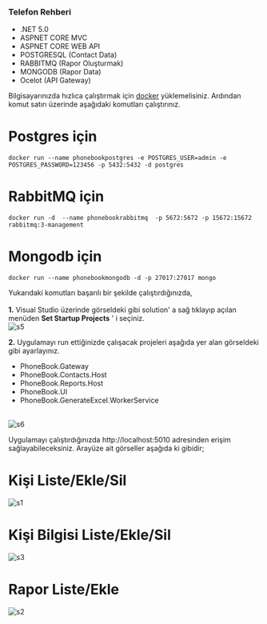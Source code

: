 ### Telefon Rehberi 

* .NET 5.0
* ASPNET CORE MVC
* ASPNET CORE WEB API
* POSTGRESQL (Contact Data)
* RABBITMQ (Rapor Oluşturmak)
* MONGODB (Rapor Data)
* Ocelot (API Gateway)


Bilgisayarınızda hızlıca çalıştırmak için [docker](https://docs.docker.com/engine/install/) yüklemelisiniz.
Ardından komut satırı üzerinde aşağıdaki komutları çalıştırınız.

# Postgres için
`docker run --name phonebookpostgres -e POSTGRES_USER=admin -e POSTGRES_PASSWORD=123456 -p 5432:5432 -d postgres`

# RabbitMQ için
`docker run -d  --name phonebookrabbitmq  -p 5672:5672 -p 15672:15672 rabbitmq:3-management`

# Mongodb için
`docker run --name phonebookmongodb -d -p 27017:27017 mongo`


Yukarıdaki komutları başarılı bir şekilde çalıştırdığınızda, <br/><br/>
**1.** Visual Studio üzerinde görseldeki gibi solution' a sağ tıklayıp açılan menüden **Set Startup Projects** ' i seçiniz.<br/>
<img src="https://i.ibb.co/vjKSBS8/s5.png" alt="s5" border="0"><br/>

**2.** Uygulamayı run ettiğinizde çalışacak projeleri aşağıda yer alan görseldeki gibi ayarlayınız.<br/>
- PhoneBook.Gateway
- PhoneBook.Contacts.Host
- PhoneBook.Reports.Host
- PhoneBook.UI
- PhoneBook.GenerateExcel.WorkerService

<br/>
<img src="https://i.ibb.co/qd6ZyPj/s6.png" alt="s6" border="0">


Uygulamayı çalıştırdığınızda http://localhost:5010 adresinden erişim sağlayabileceksiniz.
Arayüze ait görseller aşağıda ki gibidir;

# Kişi Liste/Ekle/Sil

<img src="https://i.ibb.co/vZmFK5Q/s1.png" alt="s1" border="0">


# Kişi Bilgisi Liste/Ekle/Sil

<img src="https://i.ibb.co/QNygJ8B/s3.png" alt="s3" border="0">

# Rapor Liste/Ekle

<img src="https://i.ibb.co/9vfXdp6/s2.png" alt="s2" border="0">





